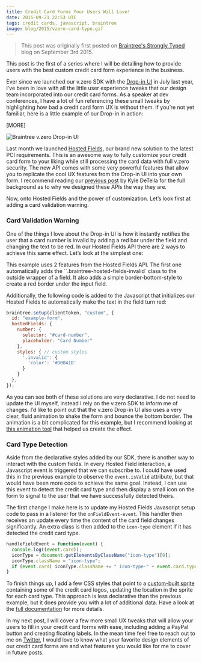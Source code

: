 ```yaml
---
title: Credit Card Forms Your Users Will Love!
date: 2015-09-21 22:53 UTC
tags: credit cards, javascript, braintree
image: blog/2015/vzero-card-type.gif
---
```


> This post was originally first posted on
  [Braintree's Strongly Typed](https://www.braintreepayments.com/blog/gesture-based-browsing-and-checkouts/) blog on September 3rd 2015.

This post is the first of a series where I will be detailing how to provide users with the best custom credit card form experience in the business.

Ever since we launched our v.zero SDK with the [Drop-in UI](https://www.braintreepayments.com/features/drop-in) in July last year, I’ve been in love with all the little user experience tweaks that our design team incorporated into our credit card forms. As a speaker at dev conferences, I have a lot of fun referencing these small tweaks by highlighting how bad a credit card form UX is without them. If you’re not yet familiar, here is a little example of our Drop-in in action:

[MORE]

![Braintree v.zero Drop-in UI](blog/2015/vzero-card-type.gif)

Last month we launched [Hosted Fields](https://www.braintreepayments.com/features/hosted-fields), our brand new solution to the latest PCI requirements. This is an awesome way to fully customize your credit card form to your liking while still processing the card data with full v.zero security. The new API comes with some very powerful features that allow you to replicate the cool UX features from the Drop-in UI into your own form. I recommend reading our [previous post](https://www.braintreepayments.com/blog/your-checkout-our-iframes/?utm_source=feedburner&utm_medium=feed&utm_campaign=Feed%3A+Braintrust+%28Braintree+Developer+RSS%29) by Kyle DeTella for the full background as to why we designed these APIs the way they are.

Now, onto Hosted Fields and the power of customization. Let’s look first at adding a card validation warning.

### Card Validation Warning

One of the things I love about the Drop-in UI is how it instantly notifies the user that a card number is invalid by adding a red bar under the field and changing the text to be red. In our Hosted Fields API there are 2 ways to achieve this same effect. Let’s look at the simplest one:


<div data-height="300" data-theme-id="18436" data-slug-hash="vORxZX" data-default-tab="html" data-user="braintree" class='codepen'></div><script async src="//assets.codepen.io/assets/embed/ei.js"></script>

This example uses 2 features from the Hosted Fields API. The first one automatically adds the ``.braintree-hosted-fields-invalid` class to the outside wrapper of a field. It also adds a simple border-bottom-style to create a red border under the input field.

Additionally, the following code is added to the Javascript that initializes our Hosted Fields to automatically make the text in the field turn red:

```js
braintree.setup(clientToken, "custom", {  
  id: "example-form",
  hostedFields: {
    number: {
      selector: "#card-number",
      placeholder: "Card Number"
    },
    styles: { // custom styles
      '.invalid': {
        'color': '#D0041D'
      }
    }
  },
});
```

As you can see both of these solutions are very declarative. I do not need to update the UI myself, instead I rely on the v.zero SDK to inform me of changes. I’d like to point out that the v.zero Drop-in UI also uses a very clear, fluid animation to shake the form and bounce the bottom border. The animation is a bit complicated for this example, but I recommend looking at [this animation tool](http://bouncejs.com/) that helped us create the effect.

### Card Type Detection

Aside from the declarative styles added by our SDK, there is another way to interact with the custom fields. In every Hosted Field interaction, a Javascript event is triggered that we can subscribe to. I could have used this in the previous example to observe the `event.isValid` attribute, but that would have been more code to achieve the same goal. Instead, I can use this event to detect the credit card type and then display a small icon on the form to signal to the user that we have successfully detected theirs.

<div data-height="300" data-theme-id="18436" data-slug-hash="XbEpGx" data-default-tab="html" data-user="braintree" class='codepen'></div><script async src="//assets.codepen.io/assets/embed/ei.js"></script>

The first change I make here is to update my Hosted Fields Javascript setup code to pass in a listener for the `onFieldEvent-event`. This handler then receives an update every time the content of the card field changes significantly. An extra class is then added to the `icon-type` element if it has detected the credit card type.

```js
handleFieldEvent = function(event) {  
  console.log((event.card));
  iconType = document.getElementsByClassName("icon-type")[0];
  iconType.className = "icon-type";
  if (event.card) iconType.className += " icon-type-" + event.card.type;
}
```

To finish things up, I add a few CSS styles that point to a [custom-built sprite](https://gist.githubusercontent.com/cbetta/800a425505407de9342b/raw/5ea2b7f9a2d53193ee1fce7f55b89575074f3744/cards.png) containing some of the credit card logos, updating the location in the sprite for each card type. This approach is less declarative than the previous example, but it does provide you with a lot of additional data. Have a look at the [full documentation](https://developers.braintreepayments.com/javascript+ruby/guides/hosted-fields/overview) for more details.

In my next post, I will cover a few more small UX tweaks that will allow your users to fill in your credit card forms with ease, including adding a PayPal button and creating floating labels. In the mean time feel free to reach out to me on [Twitter](https://twitter.com/cbetta), I would love to know what your favorite design elements of our credit card forms are and what features you would like for me to cover in future posts.
